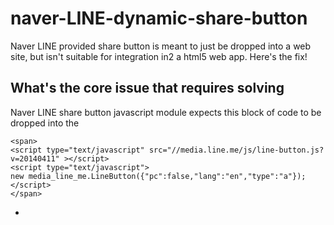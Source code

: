 # naver-LINE-dynamic-share-button

Naver LINE provided share button is meant to just be dropped into a web site, but isn't suitable for integration in2 a html5 web app. Here's the fix!

What's the core issue that  requires solving
-------------------------------------------------

Naver LINE share button javascript module expects this block of code to be dropped into the <body>

```
<span>
<script type="text/javascript" src="//media.line.me/js/line-button.js?v=20140411" ></script>
<script type="text/javascript">
new media_line_me.LineButton({"pc":false,"lang":"en","type":"a"});
</script>
</span>
```

* <script> blocks don't belong in the <body>
* "lang" is hardcoded
* can't specify an element (selector) to attach the share button to
* URL is hardcoded as the current page url
* The share button design is **UGLY**. Someone gift a glossy rounded corners button 79px * 27px plz

Naver supplied API
---------------------

Naver LINE js API provides one entry point, 

```media_line_me.LineButton(option)```

[Source: Naver LINE install docs](https://media.line.me/howto/en/)

Which expects to attach an <a> and <img> into the <span> parent of the script block. Which can't be in the <head>. So NAVER gives only one option, copy and pasting the entire block of code **as is** in2 the <body>

naver-LINE-dynamic-share-button
----------------------------------

The single entry point now accepts a selector. LINE share button is placed **after** the $selector element

```media_line_me.LineButton(option, $selector)```

##Example usage

```media_line_me.LineButton( {"pc":false,"lang":gplusLang,"type":"a","text":strShareTitle,"withUrl":true, "href": strShareUrl}, $('#click-to-fb-share') );```

Can pass in both a dynamic lang, text and href

## CSS styling

The naver LINE share button consists of an <img> within an <a> CSS classes are provided for both

* `.naver-line-a`
* `.naver-line-img`



